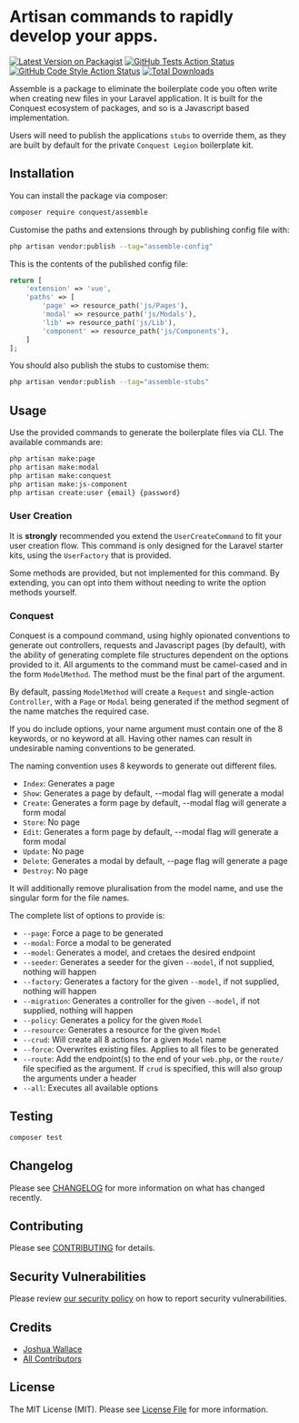 # Artisan commands to rapidly develop your apps.

[![Latest Version on Packagist](https://img.shields.io/packagist/v/conquest/assemble.svg?style=flat-square)](https://packagist.org/packages/conquest/assemble)
[![GitHub Tests Action Status](https://img.shields.io/github/actions/workflow/status/conquest/assemble/run-tests.yml?branch=main&label=tests&style=flat-square)](https://github.com/conquest/assemble/actions?query=workflow%3Arun-tests+branch%3Amain)
[![GitHub Code Style Action Status](https://img.shields.io/github/actions/workflow/status/conquest/assemble/fix-php-code-style-issues.yml?branch=main&label=code%20style&style=flat-square)](https://github.com/conquest/assemble/actions?query=workflow%3A"Fix+PHP+code+style+issues"+branch%3Amain)
[![Total Downloads](https://img.shields.io/packagist/dt/conquest/assemble.svg?style=flat-square)](https://packagist.org/packages/conquest/assemble)

Assemble is a package to eliminate the boilerplate code you often write when creating new files in your Laravel application. It is built for the Conquest ecosystem of packages, and so is a Javascript based implementation. 

Users will need to publish the applications `stubs` to override them, as they are built by default for the private `Conquest Legion` boilerplate kit.

## Installation

You can install the package via composer:

```bash
composer require conquest/assemble
```

Customise the paths and extensions through by publishing config file with:

```bash
php artisan vendor:publish --tag="assemble-config"
```

This is the contents of the published config file:

```php
return [
    'extension' => 'vue',
    'paths' => [
        'page' => resource_path('js/Pages'),
        'modal' => resource_path('js/Modals'),
        'lib' => resource_path('js/Lib'),
        'component' => resource_path('js/Components'),
    ]
];
```

You should also publish the stubs to customise them:
    
```bash
php artisan vendor:publish --tag="assemble-stubs"
```


## Usage
Use the provided commands to generate the boilerplate files via CLI. The available commands are:

```bash
php artisan make:page
php artisan make:modal
php artisan make:conquest
php artisan make:js-component
php artisan create:user {email} {password}
```

### User Creation
It is **strongly** recommended you extend the `UserCreateCommand` to fit your user creation flow. This command is only designed for the Laravel starter kits, using the `UserFactory` that is provided.

Some methods are provided, but not implemented for this command. By extending, you can opt into them without needing to write the option methods yourself.

### Conquest
Conquest is a compound command, using highly opionated conventions to generate out controllers, requests and Javascript pages (by default), with the ability of generating complete file structures dependent on the options provided to it. All arguments to the command must be camel-cased and in the form `ModelMethod`. The method must be the final part of the argument.

By default, passing `ModelMethod` will create a `Request` and single-action `Controller`, with a `Page` or `Modal` being generated if the method segment of the name matches the required case.

If you do include options, your name argument must contain one of the 8 keywords, or no keyword at all. Having other names can result in undesirable naming conventions to be generated.

The naming convention uses 8 keywords to generate out different files.
- `Index`: Generates a page
- `Show`: Generates a page by default, --modal flag will generate a modal
- `Create`: Generates a form page by default, --modal flag will generate a form modal
- `Store`: No page
- `Edit`: Generates a form page by default, --modal flag will generate a form modal
- `Update`: No page
- `Delete`: Generates a modal by default, --page flag will generate a page
- `Destroy`: No page

It will additionally remove pluralisation from the model name, and use the singular form for the file names.

The complete list of options to provide is:
- `--page`: Force a page to be generated
- `--modal`: Force a modal to be generated
- `--model`: Generates a model, and cretaes the desired endpoint
- `--seeder`: Generates a seeder for the given `--model`, if not supplied, nothing will happen
- `--factory`: Generates a factory for the given `--model`, if not supplied, nothing will happen
- `--migration`: Generates a controller for the given `--model`, if not supplied, nothing will happen
- `--policy`: Generates a policy for the given `Model`
- `--resource`: Generates a resource for the given `Model`
- `--crud`: Will create all 8 actions for a given `Model` name
- `--force`: Overwrites existing files. Applies to all files to be generated
- `--route`: Add the endpoint(s) to the end of your `web.php`, or the `route/` file specified as the argument. If `crud` is specified, this will also group the arguments under a header
- `--all`: Executes all available options

## Testing

```bash
composer test
```

## Changelog

Please see [CHANGELOG](CHANGELOG.md) for more information on what has changed recently.

## Contributing

Please see [CONTRIBUTING](CONTRIBUTING.md) for details.

## Security Vulnerabilities

Please review [our security policy](../../security/policy) on how to report security vulnerabilities.

## Credits

- [Joshua Wallace](https://github.com/jdw5)
- [All Contributors](../../contributors)

## License

The MIT License (MIT). Please see [License File](LICENSE.md) for more information.
